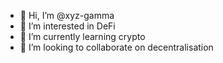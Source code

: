 - 👋 Hi, I’m @xyz-gamma
- 👀 I’m interested in DeFi
- 🌱 I’m currently learning crypto
- 💞️ I’m looking to collaborate on decentralisation

<!---
xyz-gamma/xyz-gamma is a ✨ special ✨ repository because its `README.md` (this file) appears on your GitHub profile.
You can click the Preview link to take a look at your changes.
--->
